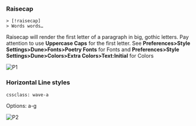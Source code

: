 
### Raisecap
```
> [!raisecap] 
> Words words…
```

Raisecap will render the first letter of a paragraph in big, gothic letters. Pay attention to use **Uppercase Caps** for the first letter.
See **Preferences>Style Settings>Dune>Fonts>Poetry Fonts** for Fonts and **Preferences>Style Settings>Dune>Colors>Extra Colors>Text:Initial** for Colors

![P1](https://user-images.githubusercontent.com/48620536/222980815-5fd5cb2d-f795-41ba-8e85-e57beb08582d.png)

### Horizontal Line styles
```
cssclass: wave-a
```
Options: a-g

![P2](https://user-images.githubusercontent.com/48620536/222981063-8ab2dc90-1729-46fc-a9d6-d82e1e00d878.png)
